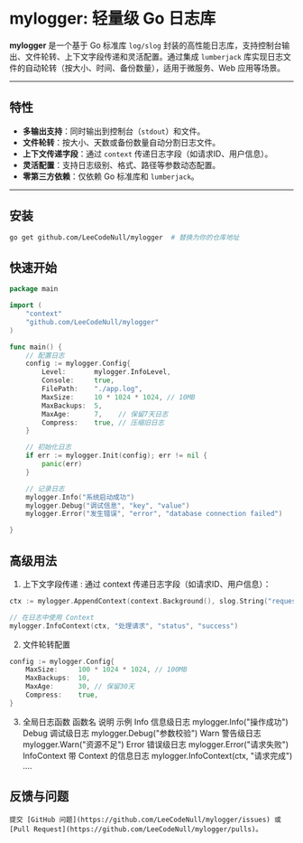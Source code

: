 # mylogger: 轻量级 Go 日志库

**mylogger** 是一个基于 Go 标准库 `log/slog` 封装的高性能日志库，支持控制台输出、文件轮转、上下文字段传递和灵活配置。通过集成 `lumberjack` 库实现日志文件的自动轮转（按大小、时间、备份数量），适用于微服务、Web 应用等场景。

---

## 特性
- **多输出支持**：同时输出到控制台（`stdout`）和文件。
- **文件轮转**：按大小、天数或备份数量自动分割日志文件。
- **上下文传递字段**：通过 `context` 传递日志字段（如请求ID、用户信息）。
- **灵活配置**：支持日志级别、格式、路径等参数动态配置。
- **零第三方依赖**：仅依赖 Go 标准库和 `lumberjack`。

---

## 安装

```bash
go get github.com/LeeCodeNull/mylogger  # 替换为你的仓库地址
```
## 快速开始
```go
package main

import (
    "context"
    "github.com/LeeCodeNull/mylogger"
)

func main() {
    // 配置日志
    config := mylogger.Config{
        Level:       mylogger.InfoLevel,
        Console:     true,
        FilePath:    "./app.log",
        MaxSize:     10 * 1024 * 1024, // 10MB
        MaxBackups:  5,
        MaxAge:      7,    // 保留7天日志
        Compress:    true, // 压缩旧日志
    }

    // 初始化日志
    if err := mylogger.Init(config); err != nil {
        panic(err)
    }

    // 记录日志
    mylogger.Info("系统启动成功")
    mylogger.Debug("调试信息", "key", "value")
    mylogger.Error("发生错误", "error", "database connection failed")

}
```
## 高级用法
1. 上下文字段传递 : 通过 context 传递日志字段（如请求ID、用户信息）：
```go
ctx := mylogger.AppendContext(context.Background(), slog.String("request_id", "12345"))

// 在日志中使用 Context
mylogger.InfoContext(ctx, "处理请求", "status", "success")
```
2. 文件轮转配置
```go
config := mylogger.Config{
    MaxSize:     100 * 1024 * 1024, // 100MB
    MaxBackups:  10,
    MaxAge:      30, // 保留30天
    Compress:    true,
}
```
3. 全局日志函数
   函数名	说明	         示例
   Info	     信息级日志	   mylogger.Info("操作成功")
   Debug	 调试级日志	   mylogger.Debug("参数校验")
   Warn	     警告级日志	   mylogger.Warn("资源不足")
   Error	 错误级日志	    mylogger.Error("请求失败")
   InfoContext	带 Context 的信息日志	mylogger.InfoContext(ctx, "请求完成")
   ....
## 反馈与问题
    提交 [GitHub 问题](https://github.com/LeeCodeNull/mylogger/issues) 或 [Pull Request](https://github.com/LeeCodeNull/mylogger/pulls)。